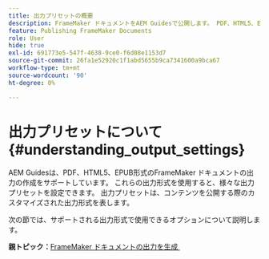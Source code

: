 ```yaml
---
title: 出力プリセットの概要
description: FrameMaker ドキュメントをAEM Guidesで公開します。 PDF、HTML5、EPUB形式のFrameMaker ドキュメントの出力を生成する方法について説明します。
feature: Publishing FrameMaker Documents
role: User
hide: true
exl-id: 691773e5-547f-4638-9ce0-f6d08e1153d7
source-git-commit: 26fa1e52920c1f1abd5655b9ca7341600a9bca67
workflow-type: tm+mt
source-wordcount: '90'
ht-degree: 0%

---
```


# 出力プリセットについて {#understanding_output_settings}

AEM Guidesは、PDF、HTML5、EPUB形式のFrameMaker ドキュメントの出力の作成をサポートしています。 これらの出力形式を使用すると、様々な出力プリセットを設定できます。 出力プリセットは、コンテンツを公開する際のカスタマイズされた出力形式を表します。

次の節では、サポートされる出力形式で使用できるオプションについて説明します。

**親トピック：**&#x200B;[&#x200B; FrameMaker ドキュメントの出力を生成 &#x200B;](fm-output-generatation.md)
